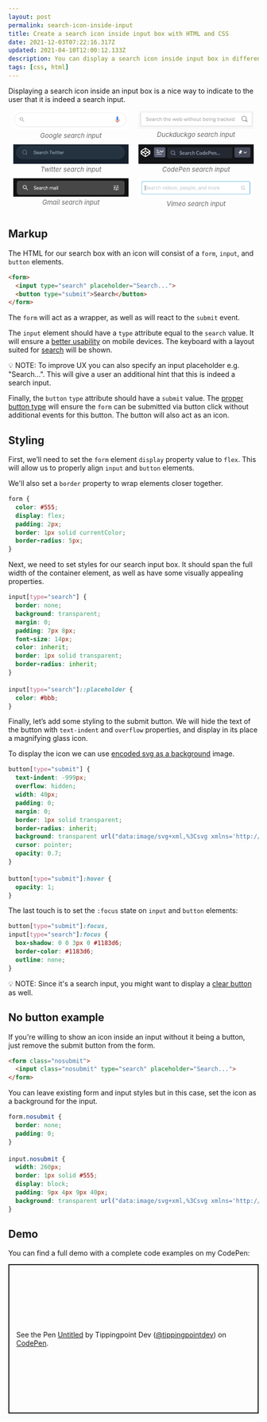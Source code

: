 ```yaml
---
layout: post
permalink: search-icon-inside-input
title: Create a search icon inside input box with HTML and CSS
date: 2021-12-03T07:22:16.317Z
updated: 2021-04-10T12:00:12.133Z
description: You can display a search icon inside input box in different ways with simple HTML and CSS code
tags: [css, html]
---
```


Displaying a search icon inside an input box is a nice way to indicate to the user that it is indeed a search input.

<style>
.image-grid {display:flex;justify-content:space-evenly;flex-wrap:wrap;margin:0 0 30px}
.image-grid figcaption{font-size:13px;color:#666;font-style:italic;text-align:center}
.image-grid figure{margin:0 10px 10px;flex:1 0 46%}
</style>

<div class="image-grid">
  <figure>
    <img class="shadow" loading="lazy" src="/images/html-elements/google-search-input.png" alt="Google search input">
    <figcaption>Google search input</figcaption>
  </figure>
  <figure>
    <img class="shadow" loading="lazy" src="/images/html-elements/duckduckgo-search-input.png" alt="Duckduckgo search input">
    <figcaption>Duckduckgo search input</figcaption>
  </figure>
  <figure>
    <img class="shadow" loading="lazy" src="/images/html-elements/twitter-search-input.png" alt="Twitter search input">
    <figcaption>Twitter search input</figcaption>
  </figure>
  <figure>
    <img class="shadow" loading="lazy" src="/images/html-elements/codepen-search-input.png" alt="CodePen search input">
    <figcaption>CodePen search input</figcaption>
  </figure>
  <figure>
    <img class="shadow" loading="lazy" src="/images/html-elements/gmail-search-input.png" alt="Gmail search input">
    <figcaption>Gmail search input</figcaption>
  </figure>
  <figure>
    <img class="shadow" loading="lazy" src="/images/html-elements/vimeo-search-input.png" alt="Vimeo search input">
    <figcaption>Vimeo search input</figcaption>
  </figure>
</div>

## Markup

The HTML for our search box with an icon will consist of a `form`, `input`, and `button` elements.

```html
<form>
  <input type="search" placeholder="Search...">
  <button type="submit">Search</button>
</form>
```

The `form` will act as a wrapper, as well as will react to the `submit` event.

The `input` element should have a `type` attribute equal to the `search` value. It will ensure a [better usability](https://css-tricks.com/better-form-inputs-for-better-mobile-user-experiences/#using-the-correct-input-type) on mobile devices. The keyboard with a layout suited for [search](https://better-mobile-inputs.netlify.app/?android=false&autocomplete=on&inputmode=search&type=search) will be shown.

<p class="note">
💡 NOTE: To improve UX you can also specify an input placeholder e.g. "Search…". This will give a user an additional hint that this is indeed a search input.
</p>

Finally, the `button` `type` attribute should have a `submit` value. The [proper button type](/html-button-types) will ensure the `form` can be submitted via button click without additional events for this button. The button will also act as an icon.

## Styling

First, we’ll need to set the `form` element `display` property value to `flex`. This will allow us to properly align `input` and `button` elements.

We'll also set a `border` property to wrap elements closer together.

```css
form {
  color: #555;
  display: flex;
  padding: 2px;
  border: 1px solid currentColor;
  border-radius: 5px;
}
```

Next, we need to set styles for our search input box. It should span the full width of the container element, as well as have some visually appealing properties.

```css
input[type="search"] {
  border: none;
  background: transparent;
  margin: 0;
  padding: 7px 8px;
  font-size: 14px;
  color: inherit;
  border: 1px solid transparent;
  border-radius: inherit;
}

input[type="search"]::placeholder {
  color: #bbb;
}
```

Finally, let’s add some styling to the submit button. We will hide the text of the button with `text-indent` and `overflow` properties, and display in its place a magnifying glass icon.

To display the icon we can use [encoded svg as a background](/using-svg-background-image-with-css-code-only) image.

```css
button[type="submit"] {
  text-indent: -999px;
  overflow: hidden;
  width: 40px;
  padding: 0;
  margin: 0;
  border: 1px solid transparent;
  border-radius: inherit;
  background: transparent url("data:image/svg+xml,%3Csvg xmlns='http://www.w3.org/2000/svg' width='16' height='16' class='bi bi-search' viewBox='0 0 16 16'%3E%3Cpath d='M11.742 10.344a6.5 6.5 0 1 0-1.397 1.398h-.001c.03.04.062.078.098.115l3.85 3.85a1 1 0 0 0 1.415-1.414l-3.85-3.85a1.007 1.007 0 0 0-.115-.1zM12 6.5a5.5 5.5 0 1 1-11 0 5.5 5.5 0 0 1 11 0z'%3E%3C/path%3E%3C/svg%3E") no-repeat center;
  cursor: pointer;
  opacity: 0.7;
}

button[type="submit"]:hover {
  opacity: 1;
}
```

The last touch is to set the `:focus` state on `input` and `button` elements:

```css
button[type="submit"]:focus,
input[type="search"]:focus {
  box-shadow: 0 0 3px 0 #1183d6;
  border-color: #1183d6;
  outline: none;
}
```

<p class="note">
💡 NOTE: Since it's a search input, you might want to display a <a href="/input-clear-button">clear button</a> as well.
</p>

## No button example

If you're willing to show an icon inside an input without it being a button, just remove the submit button from the form.

```html
<form class="nosubmit">
  <input class="nosubmit" type="search" placeholder="Search...">
</form>
```

You can leave existing form and input styles but in this case, set the icon as a background for the input.

```css
form.nosubmit {
  border: none;
  padding: 0;
}

input.nosubmit {
  width: 260px;
  border: 1px solid #555;
  display: block;
  padding: 9px 4px 9px 40px;
  background: transparent url("data:image/svg+xml,%3Csvg xmlns='http://www.w3.org/2000/svg' width='16' height='16' class='bi bi-search' viewBox='0 0 16 16'%3E%3Cpath d='M11.742 10.344a6.5 6.5 0 1 0-1.397 1.398h-.001c.03.04.062.078.098.115l3.85 3.85a1 1 0 0 0 1.415-1.414l-3.85-3.85a1.007 1.007 0 0 0-.115-.1zM12 6.5a5.5 5.5 0 1 1-11 0 5.5 5.5 0 0 1 11 0z'%3E%3C/path%3E%3C/svg%3E") no-repeat 13px center;
}
```

## Demo

You can find a full demo with a complete code examples on my CodePen:

<p class="codepen" data-height="300" data-default-tab="html,result" data-slug-hash="WNZbWGe" data-user="tippingpointdev" style="height: 300px; box-sizing: border-box; display: flex; align-items: center; justify-content: center; border: 2px solid; margin: 1em 0; padding: 1em;">
<span>See the Pen <a href="https://codepen.io/tippingpointdev/pen/WNZbWGe">
Untitled</a> by Tippingpoint Dev (<a href="https://codepen.io/tippingpointdev">@tippingpointdev</a>)
on <a href="https://codepen.io">CodePen</a>.</span>
</p>
